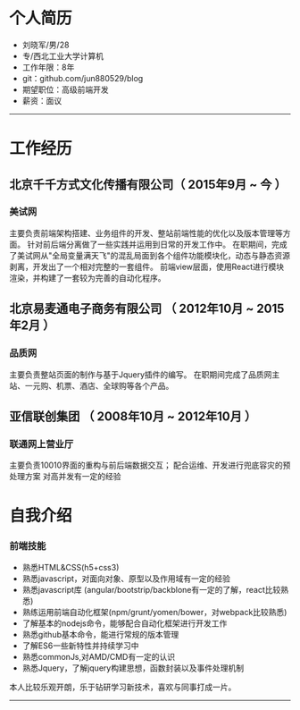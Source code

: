 # 个人简历

 - 刘晓军/男/28 
 - 专/西北工业大学计算机 
 - 工作年限：8年
 - git：github.com/jun880529/blog
 - 期望职位：高级前端开发
 - 薪资：面议



---

# 工作经历

##  北京千千方式文化传播有限公司（ 2015年9月 ~ 今 ）

### 美试网 
主要负责前端架构搭建、业务组件的开发、整站前端性能的优化以及版本管理等方面。
针对前后端分离做了一些实践并运用到日常的开发工作中。
在职期间，完成了美试网从"全局变量满天飞"的混乱局面到各个组件功能模块化，动态与静态资源剥离，开发出了一个相对完整的一套组件。
前端view层面，使用React进行模块渲染，并构建了一套较为完善的自动化程序。


## 北京易麦通电子商务有限公司 （ 2012年10月 ~ 2015年2月 ）

### 品质网
主要负责整站页面的制作与基于Jquery插件的编写。
在职期间完成了品质网主站、一元购、机票、酒店、全球购等各个产品。

## 亚信联创集团 （ 2008年10月 ~ 2012年10月 ）

### 联通网上营业厅
主要负责10010界面的重构与前后端数据交互；
配合运维、开发进行兜底容灾的预处理方案
对高并发有一定的经验


# 自我介绍


### 前端技能

- 熟悉HTML&CSS(h5+css3)
- 熟悉javascript，对面向对象、原型以及作用域有一定的经验
- 熟悉javascript库  (angular/bootstrip/backblone有一定的了解，react比较熟悉)
- 熟练运用前端自动化框架(npm/grunt/yomen/bower，对webpack比较熟悉)
- 了解基本的nodejs命令，能够配合自动化框架进行开发工作
- 熟悉github基本命令，能进行常规的版本管理
- 了解ES6一些新特性并持续学习中
- 熟悉commonJs,对AMD/CMD有一定的认识
- 熟悉Jquery，了解jquery构建思想，函数封装以及事件处理机制

本人比较乐观开朗，乐于钻研学习新技术，喜欢与同事打成一片。

---
